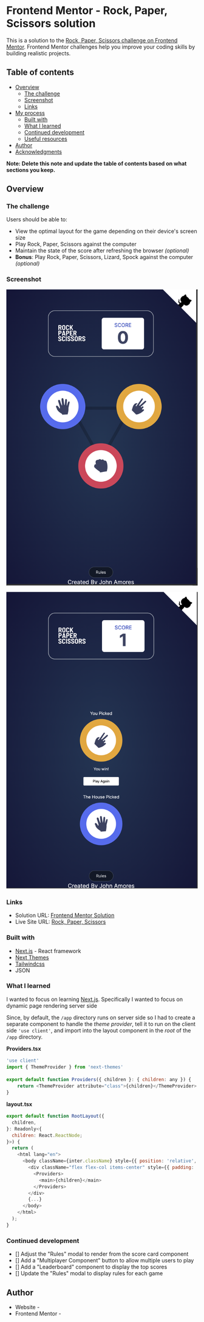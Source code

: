 # Frontend Mentor - Rock, Paper, Scissors solution

This is a solution to the [Rock, Paper, Scissors challenge on Frontend Mentor](https://www.frontendmentor.io/challenges/rock-paper-scissors-game-pTgwgvgH). Frontend Mentor challenges help you improve your coding skills by building realistic projects. 

## Table of contents

- [Overview](#overview)
  - [The challenge](#the-challenge)
  - [Screenshot](#screenshot)
  - [Links](#links)
- [My process](#my-process)
  - [Built with](#built-with)
  - [What I learned](#what-i-learned)
  - [Continued development](#continued-development)
  - [Useful resources](#useful-resources)
- [Author](#author)
- [Acknowledgments](#acknowledgments)

**Note: Delete this note and update the table of contents based on what sections you keep.**

## Overview

### The challenge

Users should be able to:

- View the optimal layout for the game depending on their device's screen size
- Play Rock, Paper, Scissors against the computer
- Maintain the state of the score after refreshing the browser _(optional)_
- **Bonus**: Play Rock, Paper, Scissors, Lizard, Spock against the computer _(optional)_

### Screenshot

![](./public/screenshots/Boardshot.png)

![](./public/screenshots/Gameshot.png)

### Links

-   Solution URL: [Frontend Mentor Solution](https://www.frontendmentor.io/solutions/rock-paper-scissor-game-using-nextjs-ygvHMV1Hgi)
-   Live Site URL: [Rock, Paper, Scissors](https://project-rps-six.vercel.app/)

### Built with

-   [Next.js](https://nextjs.org/) - React framework
-   [Next Themes](https://github.com/pacocoursey/next-themes)
-   [Tailwindcss](https://www.tailwindcss.com)
-   JSON

### What I learned

I wanted to focus on learning [Next.js](https://www.nextjs.org). Specifically I wanted to focus on dynamic page rendering server side

Since, by default, the `/app` directory runs on server side so I had to create a separate component to handle the _theme provider_, tell it to run on the client side `'use client'`, and import into the layout component in the _root_ of the `/app` directory.

**Providers.tsx**

```javascript
'use client'
import { ThemeProvider } from 'next-themes'

export default function Providers({ children }: { children: any }) {
    return <ThemeProvider attribute="class">{children}</ThemeProvider>
}
```

**layout.tsx**

```javascript
export default function RootLayout({
  children,
}: Readonly<{
  children: React.ReactNode;
}>) {
  return (
    <html lang="en">
      <body className={inter.className} style={{ position: 'relative', minHeight: '100vh' }}>
        <div className="flex flex-col items-center" style={{ padding: '20px' }}>
          <Providers>
            <main>{children}</main>
          </Providers>
        </div>
        {...}
      </body>
    </html>
  );
}
```

### Continued development

- [] Adjust the "Rules" modal to render from the score card component
- [] Add a "Multiplayer Component" button to allow multiple users to play
- [] Add a "Leaderboard" component to display the top scores
- [] Update the "Rules" modal to display rules for each game


## Author

-   Website -
-   Frontend Mentor -